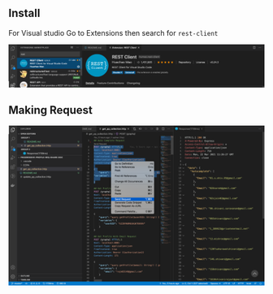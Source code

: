 ## Install
For Visual studio Go to Extensions then search for `rest-client`

![Installation](https://github.com/cbdr/progressive-profile-req-share/blob/master/images/install.png)


## Making Request
![Making Request](https://github.com/cbdr/progressive-profile-req-share/blob/master/images/makereq.png)
